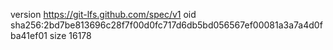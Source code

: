 version https://git-lfs.github.com/spec/v1
oid sha256:2bd7be813696c28f7f00d0fc717d6db5bd056567ef00081a3a7a4d0fba41ef01
size 16178
